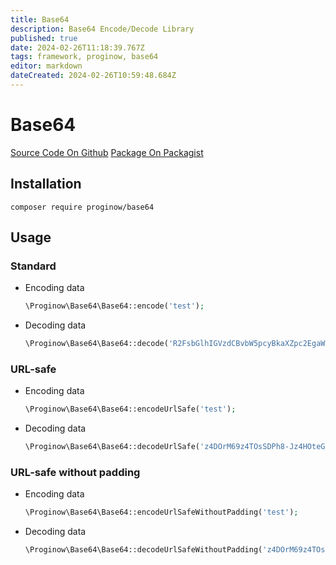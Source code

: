 ```yaml
---
title: Base64
description: Base64 Encode/Decode Library
published: true
date: 2024-02-26T11:18:39.767Z
tags: framework, proginow, base64
editor: markdown
dateCreated: 2024-02-26T10:59:48.684Z
---
```


# Base64
[Source Code On Github](https://github.com/proginow/base64/)
[Package On Packagist](https://packagist.org/packages/proginow/base64/)
## Installation
```
composer require proginow/base64
```
## Usage

### Standard

 * Encoding data

   ```php
   \Proginow\Base64\Base64::encode('test');
   ```

 * Decoding data

   ```php
   \Proginow\Base64\Base64::decode('R2FsbGlhIGVzdCBvbW5pcyBkaXZpc2EgaW4gcGFydGVzIHRyZXM=');
   ```

### URL-safe

 * Encoding data

   ```php
   \Proginow\Base64\Base64::encodeUrlSafe('test');
   ```

 * Decoding data

   ```php
   \Proginow\Base64\Base64::decodeUrlSafe('z4DOrM69z4TOsSDPh8-Jz4HOteG_liDOus6x4b22IM6_4b2QzrThvbLOvSDOvM6tzr3Otc65IOKApg~~');
   ```

### URL-safe without padding

 * Encoding data

   ```php
   \Proginow\Base64\Base64::encodeUrlSafeWithoutPadding('test');
   ```

 * Decoding data

   ```php
   \Proginow\Base64\Base64::decodeUrlSafeWithoutPadding('z4DOrM69z4TOsSDPh8-Jz4HOteG_liDOus6x4b22IM6_4b2QzrThvbLOvSDOvM6tzr3Otc65IOKApg');
   ```
